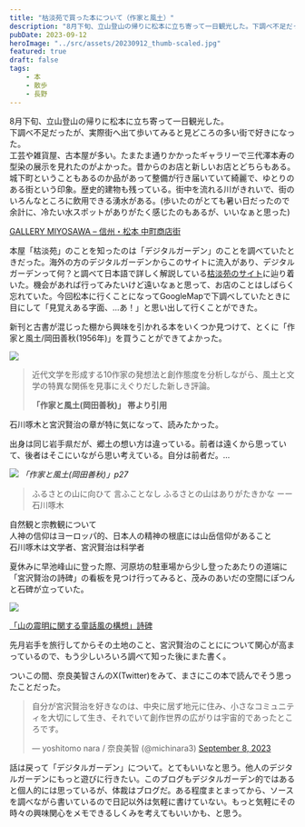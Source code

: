 ```yaml
---
title: "枯淡苑で買った本について（作家と風土）"
description: "8月下旬、立山登山の帰りに松本に立ち寄って一日観光した。下調べ不足だったが、実際街へ出て歩いてみると見どころの多い街で好きになった。"
pubDate: 2023-09-12
heroImage: "../src/assets/20230912_thumb-scaled.jpg"
featured: true
draft: false
tags:
    - 本
    - 散歩
    - 長野
---
```


8月下旬、立山登山の帰りに松本に立ち寄って一日観光した。  
下調べ不足だったが、実際街へ出て歩いてみると見どころの多い街で好きになった。  
工芸や雑貨屋、古本屋が多い。たまたま通りかかったギャラリーで三代澤本寿の型染の展示を見れたのがよかった。昔からのお店と新しいお店とどちらもある。城下町ということもあるのか品があって整備が行き届いていて綺麗で、ゆとりのある街という印象。歴史的建物も残っている。街中を流れる川がきれいで、街のいろんなところに飲用できる湧水がある。(歩いたのがとても暑い日だったので余計に、冷たい水スポットがありがたく感じたのもあるが、いいなぁと思った)

[GALLERY MIYOSAWA – 信州・松本 中町商店街](https://nakamachi.org/shopmember/miyosawa)

本屋「枯淡苑」のことを知ったのは「デジタルガーデン」のことを調べていたときだった。海外の方のデジタルガーデンからこのサイトに流入があり、デジタルガーデンって何？と調べて日本語で詳しく解説している[枯淡苑のサイト](https://garden.cotan-en.com/)に辿り着いた。機会があれば行ってみたいけど遠いなぁと思って、お店のことはしばらく忘れていた。今回松本に行くことになってGoogleMapで下調べしていたときに目にして「見覚えある字面、…あ！」と思い出して行くことができた。

新刊と古書が混じった棚から興味を引かれる本をいくつか見つけて、とくに「作家と風土/岡田善秋(1956年)」を買うことができてよかった。

![](images/20230912-1-1600x2000.jpeg)

> 近代文学を形成する10作家の発想法と創作態度を分析しながら、風土と文学の特異な関係を見事にえぐりだした新しき評論。
> 
> **「作家と風土(岡田善秋)」 帯より引用**

石川啄木と宮沢賢治の章が特に気になって、読みたかった。

出身は同じ岩手県だが、郷土の想い方は違っている。前者は遠くから思っていて、後者はそこにいながら思い考えている。自分は前者だ。…

![](images/20230912-2-242x800.jpg)
*「作家と風土(岡田善秋)」p27*

> ふるさとの山に向ひて
> 言ふことなし
> ふるさとの山はありがたきかな
> ーー 石川啄木

自然観と宗教観について  
人神の信仰はヨーロッパ的、日本人の精神の根底には山岳信仰があること  
石川啄木は文学者、宮沢賢治は科学者

夏休みに早池峰山に登った際、河原坊の駐車場から少し登ったあたりの道端に「宮沢賢治の詩碑」の看板を見つけ行ってみると、茂みのあいだの空間にぽつんと石碑が立っていた。

![](images/20230912-3.jpeg)

[「山の震明に関する童話風の構想」詩碑](https://ihatov.cc/monument/070.htm)

先月岩手を旅行してからその土地のこと、宮沢賢治のことにについて関心が高まっているので、もう少しいろいろ調べて知った後にまた書く。

ついこの間、奈良美智さんのX(Twitter)をみて、まさにこの本で読んでそう思ったことだった。

<blockquote class="twitter-tweet"><p lang="ja" dir="ltr">自分が宮沢賢治を好きなのは、中央に居ず地元に住み、小さなコミュニティを大切にして生き、それでいて創作世界の広がりは宇宙的であったところです。</p>&mdash; yoshitomo nara / 奈良美智 (@michinara3) <a href="https://twitter.com/michinara3/status/1700215138341581203?ref_src=twsrc%5Etfw">September 8, 2023</a></blockquote> <script async src="https://platform.twitter.com/widgets.js" charset="utf-8"></script>

話は戻って「デジタルガーデン」について。とてもいいなと思う。他人のデジタルガーデンにもっと遊びに行きたい。このブログもデジタルガーデン的ではあると個人的には思っているが、体裁はブログだ。ある程度まとまってから、ソースを調べながら書いているので日記以外は気軽に書けていない。もっと気軽にその時々の興味関心をメモできるしくみを考えてもいいかも、と思う。
